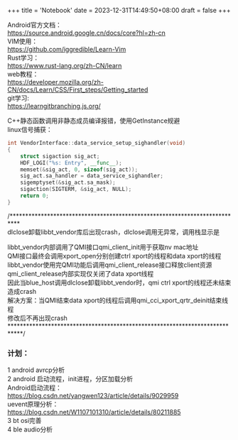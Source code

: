 +++
title = 'Notebook'
date = 2023-12-31T14:49:50+08:00
draft = false
+++

Android官方文档：  
https://source.android.google.cn/docs/core?hl=zh-cn  
VIM使用：  
https://github.com/iggredible/Learn-Vim  
Rust学习：  
https://www.rust-lang.org/zh-CN/learn  
web教程：  
https://developer.mozilla.org/zh-CN/docs/Learn/CSS/First_steps/Getting_started  
git学习:  
https://learngitbranching.js.org/  

C++静态函数调用非静态成员编译报错，使用GetInstance规避  
linux信号捕获：  
```cpp
int VendorInterface::data_service_setup_sighandler(void)
{
    struct sigaction sig_act;
    HDF_LOGI("%s: Entry", __func__);
    memset(&sig_act, 0, sizeof(sig_act));
    sig_act.sa_handler = data_service_sighandler;
    sigemptyset(&sig_act.sa_mask);
    sigaction(SIGTERM, &sig_act, NULL);
    return 0;
}
```

/***************************************************************************  
dlclose卸载libbt_vendor库后出现crash，dlclose调用无异常，调用栈显示是  

libbt_vendor内部调用了QMI接口qmi_client_init用于获取nv mac地址  
QMI接口最终会调用xport_open分别创建ctrl xport的线程和data xport的线程  
libbt_vendor使用完QMI功能后调用qmi_client_release接口释放client资源  
qmi_client_release内部实现仅关闭了data xport线程  
因此当blue_host调用dlclose卸载libbt_vendor时，qmi ctrl xport的线程还未结束造成crash  
解决方案：当QMI结束data xport的线程后调用qmi_cci_xport_qrtr_deinit结束线程  
修改后不再出现crash  
****************************************************************************/ 

### 计划：  
1 android avrcp分析  
2 android 启动流程，init进程，分区加载分析    
Android启动流程： https://blog.csdn.net/yangwen123/article/details/9029959  
uevent原理分析：  https://blog.csdn.net/W1107101310/article/details/80211885  
3 bt osi完善  
4 ble audio分析  
